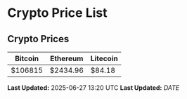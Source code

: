 # Crypto Price List

## Crypto Prices
| Bitcoin | Ethereum | Litecoin |
| ------- | -------- | -------- |
| $106815 | $2434.96 | $84.18 |
**Last Updated:** 2025-06-27 13:20 UTC
**Last Updated:** $DATE$
